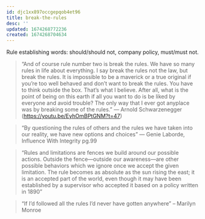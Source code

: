 ```yaml
---
id: djc1xx897occgepqob4et96
title: break-the-rules
desc: ''
updated: 1674268772236
created: 1674268704634
---
```


Rule establishing words: should/should not, company policy,  must/must not.

> “And of course rule number two is break the rules. We have so many rules in life about everything. I say break the rules not the law, but break the rules. It is impossible to be a maverick or a true original if you’re too well behaved and don’t want to break the rules. You have to think outside the box. That’s what I believe. After all, what is the point of being on this earth if all you want to do is be liked by everyone and avoid trouble? The only way that I ever got anyplace was by breaking some of the rules.” — Arnold Schwarzenegger (https://youtu.be/EyhOmBPtGNM?t=47)


> “By questioning the rules of others and the rules we have taken into our reality, we have new options and choices” — Genie Laborde, Influence With Integrity pg.99

> “Rules and limitations are fences we build around our possible actions. Outside the fence—outside our awareness—are other possible behaviors which we ignore once we accept the given limitation. The rule becomes as absolute as the sun rising the east; it is an accepted part of the world, even though it may have been established by a supervisor who accepted it based on a policy written in 1890”

> “If I’d followed all the rules I’d never have gotten anywhere” – Marilyn Monroe 